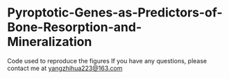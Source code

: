 # Pyroptotic-Genes-as-Predictors-of-Bone-Resorption-and-Mineralization
Code used to reproduce the figures
If you have any questions, please contact me at yangzhihua223@163.com
